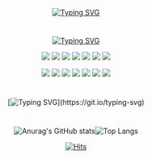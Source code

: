 <!--
**chojangg/chojangg** is a ✨ _special_ ✨ repository because its `README.md` (this file) appears on your GitHub profile.

Here are some ideas to get you started:

- 🔭 I’m currently working on ... 
- 🌱 I’m currently learning ... 
- 👯 I’m looking to collaborate on ... 
- 🤔 I’m looking for help with ... 
- 💬 Ask me about ... 
- 📫 How to reach me: 
- 😄 Pronouns: ... 
- ⚡ Fun fact: ... 
--> 
<div align="center">
  
  [![Typing SVG](https://readme-typing-svg.herokuapp.com?font=Roboto+Slab&size=30&width=600&height=55&lines=Nice+to+meet+U!+Check+out+my+Github%F0%9F%92%AD)](https://git.io/typing-svg)
  
  #
  [![Typing SVG](https://readme-typing-svg.herokuapp.com?font=Roboto+Slab&size=23&lines=My+skills+%26+Studying+%26+Using)](https://git.io/typing-svg)
  
  <img src="https://img.shields.io/badge/Java-007396?style=flat-square&logo=Java&logoColor=white"/></a>
  <img src="https://img.shields.io/badge/C-A8B9CC?style=flat-square&logo=C&logoColor=white"/>
  <img src="https://img.shields.io/badge/C++-00599C?style=flat-square&logo=C++&logoColor=white"/>
  <img src="https://img.shields.io/badge/python-3776AB?style=flat-square&logo=python&logoColor=white"/>
  <img src="https://img.shields.io/badge/MySQL-4479A1?style=flat-square&logo=MySQL&logoColor=white"/>
  <img src="https://img.shields.io/badge/html-E34F26?style=flat-square&logo=html&logoColor=white"/>
  <img src="https://img.shields.io/badge/Android-3DDC84?style=flat-square&logo=Android&logoColor=white"/>
  
  <p><img src="https://img.shields.io/badge/Eclipse-2C2255?style=flat-square&logo=Eclipse&logoColor=white"/>
  <img src="https://img.shields.io/badge/Android Studio-3DDC84?style=flat-square&logo=Android Studio&logoColor=white"/>
  <img src="https://img.shields.io/badge/Visual Studio-5C2D91?style=flat-square&logo=Visual Studio&logoColor=white"/>
  <img src="https://img.shields.io/badge/Visual Studio Code-007ACC?style=flat-square&logo=Visual Studio Code&logoColor=white"/>
  <img src="https://img.shields.io/badge/PyCharm-000000?style=flat-square&logo=PyCharm&logoColor=white"/>
  <img src="https://img.shields.io/badge/Microsoft Excel-217346?style=flat-square&logo=Microsoft Excel&logoColor=white"/>
  <img src="https://img.shields.io/badge/Microsoft PowerPoint-B7472A?style=flat-square&logo=Microsoft PowerPoint&logoColor=white"/></p>
    
   #
   [![Typing SVG](https://readme-typing-svg.herokuapp.com?font=Roboto+Slab&size=23&width=150&lines=Contact+ME!!)](https://git.io/typing-svg)
   #
    
  ![Anurag's GitHub stats](https://github-readme-stats.vercel.app/api?username=chojangg&show_icons=true&theme=tokyonight)![Top Langs](https://github-readme-stats.vercel.app/api/top-langs/?username=chojangg&layout=compact&theme=tokyonight)
  
  [![Hits](https://hits.seeyoufarm.com/api/count/incr/badge.svg?url=https%3A%2F%2Fgithub.com%2Fchojangg&count_bg=%2377D2EE&title_bg=%23828687&icon=&icon_color=%23E7E7E7&title=hits&edge_flat=false)](https://hits.seeyoufarm.com)

</div>
